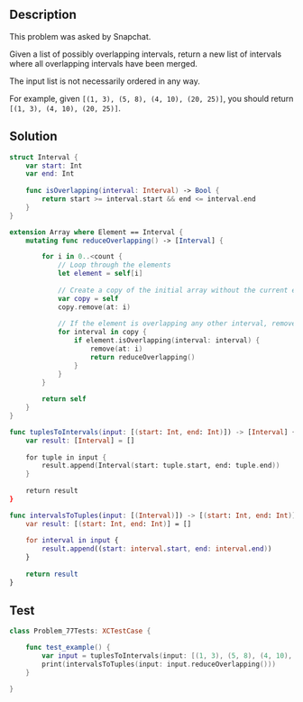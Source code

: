 ## Description

This problem was asked by Snapchat.

Given a list of possibly overlapping intervals, return a new list of intervals where all overlapping intervals have been merged.

The input list is not necessarily ordered in any way.

For example, given `[(1, 3), (5, 8), (4, 10), (20, 25)]`, you should return `[(1, 3), (4, 10), (20, 25)]`.

## Solution

```swift
struct Interval {
    var start: Int
    var end: Int
    
    func isOverlapping(interval: Interval) -> Bool {
        return start >= interval.start && end <= interval.end
    }
}

extension Array where Element == Interval {
    mutating func reduceOverlapping() -> [Interval] {

        for i in 0..<count {
            // Loop through the elements
            let element = self[i]
            
            // Create a copy of the initial array without the current element
            var copy = self
            copy.remove(at: i)
            
            // If the element is overlapping any other interval, remove it and re-iterate
            for interval in copy {
                if element.isOverlapping(interval: interval) {
                    remove(at: i)
                    return reduceOverlapping()
                }
            }
        }
        
        return self
    }
}

func tuplesToIntervals(input: [(start: Int, end: Int)]) -> [Interval] {
    var result: [Interval] = []
    
    for tuple in input {
        result.append(Interval(start: tuple.start, end: tuple.end))
    }
    
    return result
}

func intervalsToTuples(input: [(Interval)]) -> [(start: Int, end: Int)] {
    var result: [(start: Int, end: Int)] = []
    
    for interval in input {
        result.append((start: interval.start, end: interval.end))
    }
    
    return result
}
```

## Test

```swift
class Problem_77Tests: XCTestCase {

    func test_example() {
        var input = tuplesToIntervals(input: [(1, 3), (5, 8), (4, 10), (20, 25)])
        print(intervalsToTuples(input: input.reduceOverlapping()))
    }

}
```